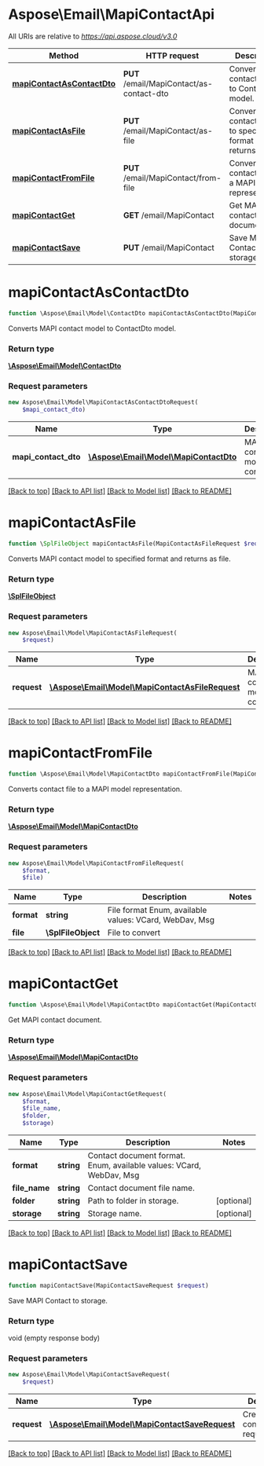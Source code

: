 # Aspose\Email\MapiContactApi

All URIs are relative to *https://api.aspose.cloud/v3.0*

Method | HTTP request | Description
------------- | ------------- | -------------
[**mapiContactAsContactDto**](MapiContactApi.md#mapiContactAsContactDto) | **PUT** /email/MapiContact/as-contact-dto | Converts MAPI contact model to ContactDto model.
[**mapiContactAsFile**](MapiContactApi.md#mapiContactAsFile) | **PUT** /email/MapiContact/as-file | Converts MAPI contact model to specified format and returns as file.
[**mapiContactFromFile**](MapiContactApi.md#mapiContactFromFile) | **PUT** /email/MapiContact/from-file | Converts contact file to a MAPI model representation.
[**mapiContactGet**](MapiContactApi.md#mapiContactGet) | **GET** /email/MapiContact | Get MAPI contact document.
[**mapiContactSave**](MapiContactApi.md#mapiContactSave) | **PUT** /email/MapiContact | Save MAPI Contact to storage.


# **mapiContactAsContactDto**
```php
function \Aspose\Email\Model\ContactDto mapiContactAsContactDto(MapiContactAsContactDtoRequest $request)
```
Converts MAPI contact model to ContactDto model.

### Return type

[**\Aspose\Email\Model\ContactDto**](ContactDto.md)

### Request parameters
```php
new Aspose\Email\Model\MapiContactAsContactDtoRequest(
    $mapi_contact_dto)
```


Name | Type | Description  | Notes
------------- | ------------- | ------------- | -------------
 **mapi_contact_dto** | [**\Aspose\Email\Model\MapiContactDto**](MapiContactDto.md)| MAPI contact model to convert. |

[[Back to top]](#) [[Back to API list]](README.md#documentation-for-api-endpoints) [[Back to Model list]](README.md#documentation-for-models) [[Back to README]](README.md)

# **mapiContactAsFile**
```php
function \SplFileObject mapiContactAsFile(MapiContactAsFileRequest $request)
```
Converts MAPI contact model to specified format and returns as file.

### Return type

[**\SplFileObject**](\SplFileObject.md)

### Request parameters
```php
new Aspose\Email\Model\MapiContactAsFileRequest(
    $request)
```


Name | Type | Description  | Notes
------------- | ------------- | ------------- | -------------
 **request** | [**\Aspose\Email\Model\MapiContactAsFileRequest**](MapiContactAsFileRequest.md)| MAPI contact model to convert. |

[[Back to top]](#) [[Back to API list]](README.md#documentation-for-api-endpoints) [[Back to Model list]](README.md#documentation-for-models) [[Back to README]](README.md)

# **mapiContactFromFile**
```php
function \Aspose\Email\Model\MapiContactDto mapiContactFromFile(MapiContactFromFileRequest $request)
```
Converts contact file to a MAPI model representation.

### Return type

[**\Aspose\Email\Model\MapiContactDto**](MapiContactDto.md)

### Request parameters
```php
new Aspose\Email\Model\MapiContactFromFileRequest(
    $format,
    $file)
```


Name | Type | Description  | Notes
------------- | ------------- | ------------- | -------------
 **format** | **string**| File format Enum, available values: VCard, WebDav, Msg |
 **file** | **\SplFileObject**| File to convert |

[[Back to top]](#) [[Back to API list]](README.md#documentation-for-api-endpoints) [[Back to Model list]](README.md#documentation-for-models) [[Back to README]](README.md)

# **mapiContactGet**
```php
function \Aspose\Email\Model\MapiContactDto mapiContactGet(MapiContactGetRequest $request)
```
Get MAPI contact document.

### Return type

[**\Aspose\Email\Model\MapiContactDto**](MapiContactDto.md)

### Request parameters
```php
new Aspose\Email\Model\MapiContactGetRequest(
    $format,
    $file_name,
    $folder,
    $storage)
```


Name | Type | Description  | Notes
------------- | ------------- | ------------- | -------------
 **format** | **string**| Contact document format. Enum, available values: VCard, WebDav, Msg |
 **file_name** | **string**| Contact document file name. |
 **folder** | **string**| Path to folder in storage. | [optional]
 **storage** | **string**| Storage name. | [optional]

[[Back to top]](#) [[Back to API list]](README.md#documentation-for-api-endpoints) [[Back to Model list]](README.md#documentation-for-models) [[Back to README]](README.md)

# **mapiContactSave**
```php
function mapiContactSave(MapiContactSaveRequest $request)
```
Save MAPI Contact to storage.

### Return type

void (empty response body)

### Request parameters
```php
new Aspose\Email\Model\MapiContactSaveRequest(
    $request)
```


Name | Type | Description  | Notes
------------- | ------------- | ------------- | -------------
 **request** | [**\Aspose\Email\Model\MapiContactSaveRequest**](MapiContactSaveRequest.md)| Create/Update contact request. |

[[Back to top]](#) [[Back to API list]](README.md#documentation-for-api-endpoints) [[Back to Model list]](README.md#documentation-for-models) [[Back to README]](README.md)

